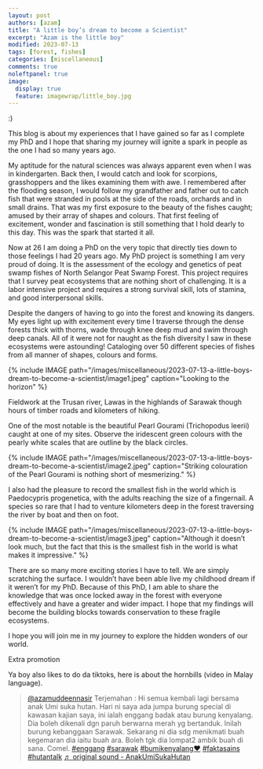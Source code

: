```yaml
---
layout: post
authors: [azam]
title: "A little boy’s dream to become a Scientist"
excerpt: "Azam is the little boy"
modified: 2023-07-13
tags: [forest, fishes]
categories: [miscellaneous]
comments: true
noleftpanel: true
image:
  display: true
  feature: imagewrap/little_boy.jpg
---
```


<div class="extra-info" markdown="1">
<span class="extra-info-header">:)</span>

This blog is about my experiences that I have gained so far as I complete my PhD and I hope that sharing my journey will ignite a spark in people as the one I had so many years ago.
</div>

My aptitude for the natural sciences was always apparent even when I was in kindergarten. Back then, I would catch and look for scorpions, grasshoppers and the likes examining them with awe. I remembered after the flooding season, I would follow my grandfather and father out to catch fish that were stranded in pools at the side of the roads, orchards and in small drains. That was my first exposure to the beauty of the fishes caught; amused by their array of shapes and colours. That first feeling of excitement, wonder and fascination is still something that I hold dearly to this day. This was the spark that started it all.

Now at 26 I am doing a PhD on the very topic that directly ties down to those feelings I had 20 years ago. My PhD project is something I am very proud of doing. It is the assessment of the ecology and genetics of peat swamp fishes of North Selangor Peat Swamp Forest. This project requires that I survey peat ecosystems that are nothing short of challenging. It is a labor intensive project and requires a strong survival skill, lots of stamina, and good interpersonal skills.

Despite the dangers of having to go into the forest and knowing its dangers. My eyes light up with excitement every time I traverse through the dense forests thick with thorns, wade through knee deep mud and swim through deep canals. All of it were not for naught as the fish diversity I saw in these ecosystems were astounding! Cataloging over 50 different species of fishes from all manner of shapes, colours and forms.

{% include IMAGE path="/images/miscellaneous/2023-07-13-a-little-boys-dream-to-become-a-scientist/image1.jpeg" caption="Looking to the horizon" %}

Fieldwork at the Trusan river, Lawas in the highlands of Sarawak though hours of timber roads and kilometers of hiking.

One of the most notable is the beautiful Pearl Gourami (Trichopodus leerii) caught at one of my sites. Observe the iridescent green colours with the pearly white scales that are outline by the black circles. 

{% include IMAGE path="/images/miscellaneous/2023-07-13-a-little-boys-dream-to-become-a-scientist/image2.jpeg" caption="Striking colouration of the Pearl Gourami is nothing short of mesmerizing." %}


I also had the pleasure to record the smallest fish in the world which is Paedocypris progenetica, with the adults reaching the size of a fingernail. A species so rare that I had to venture kilometers deep in the forest traversing the river by boat and then on foot. 

{% include IMAGE path="/images/miscellaneous/2023-07-13-a-little-boys-dream-to-become-a-scientist/image3.jpeg" caption="Although it doesn’t look much, but the fact that this is the smallest fish in the world is what makes it impressive." %}

There are so many more exciting stories I have to tell. We are simply scratching the surface. I wouldn’t have been able live my childhood dream if it weren’t for my PhD. Because of this PhD, I am able to share the knowledge that was once locked away in the forest with everyone effectively and have a greater and wider impact.  I hope that my findings will become the building blocks towards conservation to these fragile ecosystems. 

I hope you will join me in my journey to explore the hidden wonders of our world.

<div class="extra-info" markdown="1">
<span class="extra-info-header">Extra promotion</span>

Ya boy also likes to do da tiktoks, here is about the hornbills (video in Malay language).

<blockquote class="tiktok-embed" cite="https://www.tiktok.com/@azamuddeennasir/video/7243069769031617793" data-video-id="7243069769031617793" style="max-width: 605px;min-width: 325px;" > <section> <a target="_blank" title="@azamuddeennasir" href="https://www.tiktok.com/@azamuddeennasir?refer=embed">@azamuddeennasir</a> Terjemahan : Hi semua kembali lagi bersama anak Umi suka hutan. Hari ni saya ada jumpa burung special di kawasan kajian saya, ini ialah enggang badak atau burung kenyalang. Dia boleh dikenali dgn paruh berwarna merah yg bertanduk. Inilah burung kebanggaan Sarawak. Sekarang ni dia sdg menikmati buah kegemaran dia iaitu buah ara. Boleh tgk dia lompat2 ambik buah di sana. Comel. <a title="enggang" target="_blank" href="https://www.tiktok.com/tag/enggang?refer=embed">#enggang</a> <a title="sarawak" target="_blank" href="https://www.tiktok.com/tag/sarawak?refer=embed">#sarawak</a> <a title="bumikenyalang❤️" target="_blank" href="https://www.tiktok.com/tag/bumikenyalang%E2%9D%A4%EF%B8%8F?refer=embed">#bumikenyalang❤️</a>  <a title="faktasains" target="_blank" href="https://www.tiktok.com/tag/faktasains?refer=embed">#faktasains</a> <a title="hutantalk" target="_blank" href="https://www.tiktok.com/tag/hutantalk?refer=embed">#hutantalk</a> <a target="_blank" title="♬ original sound  - AnakUmiSukaHutan" href="https://www.tiktok.com/music/original-sound-AnakUmiSukaHutan-7243069782214445826?refer=embed">♬ original sound  - AnakUmiSukaHutan</a> </section> </blockquote> <script async src="https://www.tiktok.com/embed.js"></script>

</div>

